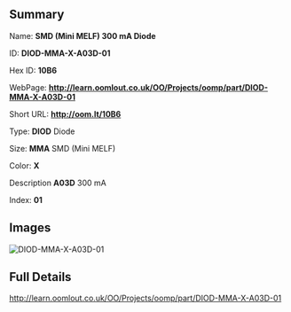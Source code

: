 

## Summary
 
Name: __SMD (Mini MELF) 300 mA Diode__

ID: __DIOD-MMA-X-A03D-01__

Hex ID: __10B6__

WebPage: __http://learn.oomlout.co.uk/OO/Projects/oomp/part/DIOD-MMA-X-A03D-01__

Short URL: __http://oom.lt/10B6__


Type: __DIOD__ Diode 

Size: __MMA__ SMD (Mini MELF) 

Color: __X__  

Description __A03D__ 300 mA 

Index: __01__


## Images
![DIOD-MMA-X-A03D-01](http://oomlout.com/oomp-gen/parts/DIOD-MMA-X-A03D-01/DIOD-MMA-X-A03D-01_420.jpg)



## Full Details

 http://learn.oomlout.co.uk/OO/Projects/oomp/part/DIOD-MMA-X-A03D-01














